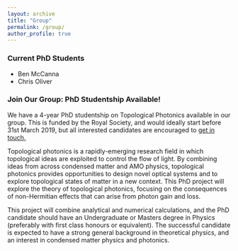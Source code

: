 ```yaml
---
layout: archive
title: "Group"
permalink: /group/
author_profile: true
---
```


### Current PhD Students
* Ben McCanna <br/>
* Chris Oliver

### Join Our Group: PhD Studentship Available!

We have a 4-year PhD studentship on Topological Photonics available in our group. This is funded by the Royal Society, and would ideally start before 31st March 2019, but all interested candidates are encouraged to [<u>get in touch</u>.](mailto:H.Price.2@bham.ac.uk)

Topological photonics is a rapidly-emerging research field in which topological ideas are exploited to  control the flow of light. By combining ideas from across condensed matter and AMO physics, topological photonics provides opportunities to design novel optical systems and to explore topological states of matter in a new context. This PhD project will explore the theory of topological photonics, focusing on the consequences of non-Hermitian effects that can arise from photon gain and loss.

This project will combine analytical and numerical calculations, and the PhD candidate should have an Undergraduate or Masters degree in Physics (preferably with first class honours or equivalent). The successful candidate is expected to have a strong general background in theoretical physics, and an interest in condensed matter physics and photonics.
